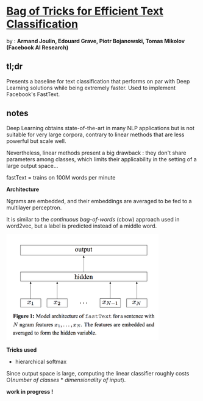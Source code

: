 # [Bag of Tricks for Efficient Text Classification](https://arxiv.org/pdf/1607.01759.pdf)

by : **Armand Joulin, Edouard Grave, Piotr Bojanowski, Tomas Mikolov (Facebook AI Research)**

## tl;dr

Presents a baseline for text classification that performs on par with Deep Learning solutions while being extremely faster. Used to implement Facebook's FastText.

## notes

Deep Learning obtains state-of-the-art in many NLP applications but is not suitable for very large corpora, contrary to linear methods that are less powerful but scale well.

Nevertheless, linear methods present a big drawback : they don't share parameters among classes, which limits their applicability in the setting of a large output space...

fastText = trains on 100M words per minute

**Architecture**

Ngrams are embedded, and their embeddings are averaged to be fed to a multilayer perceptron.

It is similar to the *continuous bag-of-words* (cbow) approach used in word2vec, but a label is predicted instead of a middle word.

<img src="../imgs/botfetc.png" alt="" width="400"/>

**Tricks used**

* hierarchical softmax

Since output space is large, computing the linear classifier roughly costs O(*number of classes* * *dimensionality of input*).

**work in progress !**


